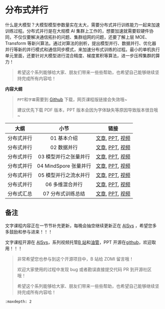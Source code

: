 <!--Copyright © ZOMI 适用于[License](https://github.com/chenzomi12/AISystem)版权许可-->

# 分布式并行

什么是大模型？大模型模型参数量实在太大，需要分布式并行训练能力一起来加速训练过程。分布式并行是在大规模 AI 集群上工作的，想要加速就需要软硬件协同，不仅仅要解决通信拓扑的问题、集群组网的问题，还要了解上层 MOE、Transform 等新兴算法。通过对算法的剖析，提出模型并行、数据并行、优化器并行等新的并行模式和通信同步模式，来加速分布式训练的过程。最小的单机执行单元里面，还要针对大模型进行混合精度、梯度累积等算法，进一步压榨集群的算力！

> 希望这个系列能够给大家、朋友们带来一些些帮助，也希望自己能够继续坚持完成所有内容哈！

**内容大纲**

> `PPT`和`字幕`需要到 [Github](https://github.com/chenzomi12/AISystem) 下载，网页课程版链接会失效哦~
>
> 建议优先下载 PDF 版本，PPT 版本会因为字体缺失等原因导致版本很丑哦~

| 大纲 | 小节 | 链接|
|:--:|:--:|:--:|
| 分布式并行 | 01 基本介绍 | [文章](./01Introduction.md), [PPT](./01.introduction.pdf), [视频](https://www.bilibili.com/video/BV1ve411w7DL/) |
| 分布式并行 | 02 数据并行 | [文章](./02DataParallel.md), [PPT](./02DataParallel.pdf), [视频](https://www.bilibili.com/video/BV1JK411S7gL/) |
| 分布式并行 | 03 模型并行之张量并行 | [文章](./03TensorParallel.md), [PPT](./03TensorParallel.pdf), [视频](https://www.bilibili.com/video/BV1vt4y1K7wT/) |
| 分布式并行 | 04 MindSpore 张量并行 | [文章](./04MindsporeParallel.md), [PPT](./04MindsporeParallel.pdf), [视频](https://www.bilibili.com/video/BV1vt4y1K7wT/) |
| 分布式并行 | 05 模型并行之流水并行 | [文章](./05PipelineParallel.md), [PPT](./05PipelineParallel.pdf), [视频](https://www.bilibili.com/video/BV1WD4y1t7Ba/) |
| 分布式并行 | 06 多维混合并行 | [文章](./06HybridParallel.md), [PPT](./06HybridParallel.pdf), [视频](https://www.bilibili.com/video/BV1gD4y1t7Ut/) |
| 分布式汇总 | 07 分布式训练总结 | [文章](./07Summary.md), [PPT](./07Summary.pdf), [视频](https://www.bilibili.com/video/BV1av4y1S7DQ/) |

## 备注

文字课程内容正在一节节补充更新，每晚会抽空继续更新正在 [AISys](https://chenzomi12.github.io/) ，希望您多多鼓励和参与进来！！！

文字课程开源在 [AISys](https://chenzomi12.github.io/)，系列视频托管[B 站](https://space.bilibili.com/517221395)和[油管](https://www.youtube.com/@ZOMI666/videos)，PPT 开源在[github](https://github.com/chenzomi12/AISystem)，欢迎取用！！！

> 非常希望您也参与到这个开源项目中，B 站给 ZOMI 留言哦！
>
> 欢迎大家使用的过程中发现 bug 或者勘误直接提交代码 PR 到开源社区哦！
>
> 希望这个系列能够给大家、朋友们带来一些些帮助，也希望自己能够继续坚持完成所有内容哈！

```toc
:maxdepth: 2


```
